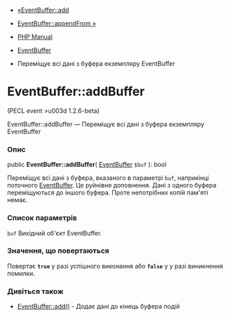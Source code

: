 - [«EventBuffer::add](eventbuffer.add.md)
- [EventBuffer::appendFrom »](eventbuffer.appendfrom.md)

- [PHP Manual](index.md)
- [EventBuffer](class.eventbuffer.md)
- Переміщує всі дані з буфера екземпляру EventBuffer

# EventBuffer::addBuffer

(PECL event \>u003d 1.2.6-beta)

EventBuffer::addBuffer — Переміщує всі дані з буфера екземпляру
EventBuffer

### Опис

public **EventBuffer::addBuffer**( [EventBuffer](class.eventbuffer.md)
`$buf` ): bool

Переміщує всі дані з буфера, вказаного в параметрі `buf`, наприкінці
поточного [EventBuffer](class.eventbuffer.md). Це руйнівне
доповнення. Дані з одного буфера переміщуються до іншого буфера. Проте
непотрібних копій пам'яті немає.

### Список параметрів

`buf`
Вихідний об'єкт EventBuffer.

### Значення, що повертаються

Повертає **`true`** у разі успішного виконання або **`false`** у
у разі виникнення помилки.

### Дивіться також

- [EventBuffer::add()](eventbuffer.add.md) - Додає дані до
кінець буфера подій
